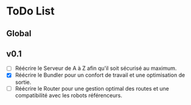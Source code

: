 # ToDo List

## Global

## v0.1

- [ ] Réécrire le Serveur de A à Z afin qu'il soit sécurisé au maximum.
- [x] Réécrire le Bundler pour un confort de travail et une optimisation de sortie.
- [ ] Réécrire le Router pour une gestion optimal des routes et une compatibilité avec les robots référenceurs.

